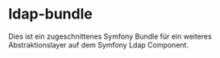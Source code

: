 # ldap-bundle
Dies ist ein zugeschnittenes Symfony Bundle für ein weiteres Abstraktionslayer auf dem Symfony Ldap Component. 
